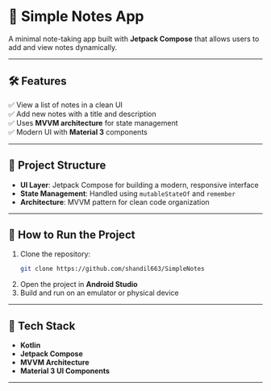 # 📌 Simple Notes App

A minimal note-taking app built with **Jetpack Compose** that allows users to add and view notes dynamically.

---

## 🛠 Features
✅ View a list of notes in a clean UI  
✅ Add new notes with a title and description  
✅ Uses **MVVM architecture** for state management  
✅ Modern UI with **Material 3** components  

---

## 📂 Project Structure
- **UI Layer**: Jetpack Compose for building a modern, responsive interface  
- **State Management**: Handled using `mutableStateOf` and `remember`  
- **Architecture**: MVVM pattern for clean code organization  

---

## 🚀 How to Run the Project
1. Clone the repository:  
   ```sh
   git clone https://github.com/shandil663/SimpleNotes
   ```
2. Open the project in **Android Studio**  
3. Build and run on an emulator or physical device  

---

## 📌 Tech Stack
- **Kotlin**  
- **Jetpack Compose**  
- **MVVM Architecture**  
- **Material 3 UI Components**  

---
